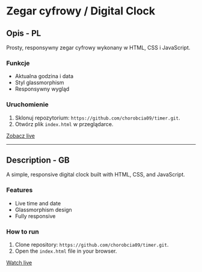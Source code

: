 # Zegar cyfrowy / Digital Clock

## Opis - PL

Prosty, responsywny zegar cyfrowy wykonany w HTML, CSS i JavaScript.

### Funkcje
- Aktualna godzina i data
- Styl glassmorphism
- Responsywny wygląd

### Uruchomienie
1. Sklonuj repozytorium: `https://github.com/chorobcia09/timer.git`.
2. Otwórz plik `index.html` w przeglądarce.

[Zobacz live](https://chorobcia09.github.io/timer/)

---

## Description - GB

A simple, responsive digital clock built with HTML, CSS, and JavaScript.

### Features
- Live time and date
- Glassmorphism design
- Fully responsive

### How to run
1. Clone repository: `https://github.com/chorobcia09/timer.git`.
2. Open the `index.html` file in your browser.

[Watch live](https://chorobcia09.github.io/timer/)
